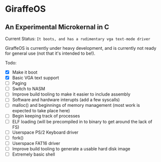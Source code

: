 # GiraffeOS
## An Experimental Microkernal in C
Current Status: `It boots, and has a rudimentary vga text-mode driver`

GiraffeOS is currently under heavy development, and is currently not ready for 
general use (not that it's intended to be!).

Todo:
- [x] Make it boot
- [x] Basic VGA text support
- [ ] Paging
- [ ] Switch to NASM
- [ ] Improve build tooling to make it easier to include assembly
- [ ] Software and hardware interupts (add a few syscalls)
- [ ] malloc() and beginnings of memory management (most work is expected to take place here)
- [ ] Begin keeping track of processes
- [ ] ELF loading (will be precompiled in to binary to get around the lack of FS)
- [ ] Userspace PS/2 Keyboard driver
- [ ] fork()
- [ ] Userspace FAT16 driver
- [ ] Improve build tooling to generate a usable hard disk image
- [ ] Extremely basic shell
